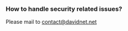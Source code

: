 ### How to handle security related issues?

Please mail to [contact@davidnet.net](mail:contact@davidnet.net)